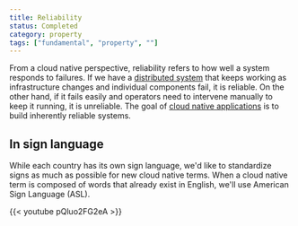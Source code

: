 ```yaml
---
title: Reliability
status: Completed
category: property
tags: ["fundamental", "property", ""]
---
```


From a cloud native perspective, reliability refers to how well a system responds to failures. 
If we have a [distributed system](/distributed-systems/) that keeps working as infrastructure changes and individual components fail, it is reliable. 
On the other hand, if it fails easily and operators need to intervene manually to keep it running, it is unreliable. 
The goal of [cloud native applications](/cloud-native-apps/) is to build inherently reliable systems.

## In sign language

While each country has its own sign language, we'd like to standardize signs as much as possible for new cloud native terms. When a cloud native term is composed of words that already exist in English, we'll use American Sign Language (ASL).

{{< youtube pQluo2FG2eA >}}
